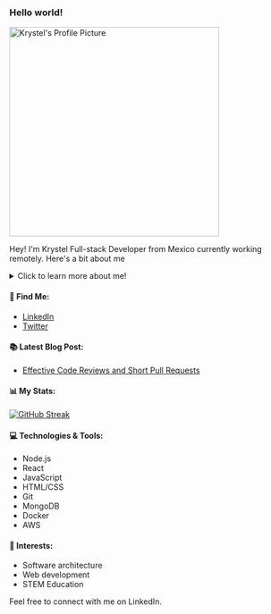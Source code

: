### Hello world!

<img src="https://resizing.flixster.com/1rQSKDNaRUKCymeOpWpT3IvBNvE=/ems.ZW1zLXByZC1hc3NldHMvdHZzZWFzb24vUlRSVFRWOTAwNS53ZWJw" width="375" alt="Krystel's Profile Picture"/>

Hey! I'm Krystel
Full-stack Developer from Mexico currently working remotely. Here's a bit about me

<details>
  <summary>Click to learn more about me!</summary>
  
  I have a diverse background in software engineering and have worked on projects ranging from small startups to large corporations. Here are some highlights:
  - Developer in Node.js and React.
- 🎓 I advocate for STEM education and diversity in tech.
</details>

#### 🔗 Find Me:

- [LinkedIn](https://www.linkedin.com/in/krystel-baca-salayandia/)
- [Twitter](https://twitter.com/krystelbaca)

#### 📚 Latest Blog Post:

- [Effective Code Reviews and Short Pull Requests](https://blog.unosquare.com/beyond-lgtm-3-tips-for-effective-code-reviews-and-short-pull-requests)

#### 📊 My Stats:

[![GitHub Streak](http://github-readme-streak-stats.herokuapp.com?user=krystelbaca&theme=dark&hide_border=true&date_format=M%20j%5B%2C%20Y%5D)](https://git.io/streak-stats)

#### 💻 Technologies & Tools:

- Node.js
- React
- JavaScript
- HTML/CSS
- Git
- MongoDB
- Docker
- AWS

#### 🎯 Interests:

- Software architecture
- Web development
- STEM Education


Feel free to connect with me on LinkedIn.
